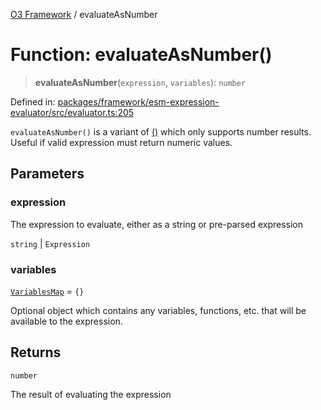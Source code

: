 [O3 Framework](../API.md) / evaluateAsNumber

# Function: evaluateAsNumber()

> **evaluateAsNumber**(`expression`, `variables`): `number`

Defined in: [packages/framework/esm-expression-evaluator/src/evaluator.ts:205](https://github.com/openmrs/openmrs-esm-core/blob/18d2874f03a33a6ab8295af0e87ac97fdd150718/packages/framework/esm-expression-evaluator/src/evaluator.ts#L205)

`evaluateAsNumber()` is a variant of [()](evaluate.md) which only supports number results. Useful
if valid expression must return numeric values.

## Parameters

### expression

The expression to evaluate, either as a string or pre-parsed expression

`string` | `Expression`

### variables

[`VariablesMap`](../type-aliases/VariablesMap.md) = `{}`

Optional object which contains any variables, functions, etc. that will be available to
 the expression.

## Returns

`number`

The result of evaluating the expression
